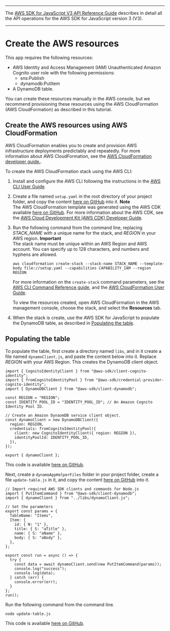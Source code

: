 --------

 The [AWS SDK for JavaScript V3 API Reference Guide](https://docs.aws.amazon.com/AWSJavaScriptSDK/v3/latest/index.html) describes in detail all the API operations for the AWS SDK for JavaScript version 3 \(V3\)\. 

--------

# Create the AWS resources<a name="s3-crossservices-adddata-provision-resources"></a>

This app requires the following resources:
+ AWS Identity and Access Management \(IAM\) Unauthenticated Amazon Cognito user role with the following permissions:
  + sns:Publish
  + dynamodb:PutItem
+ A DynamoDB table\.

You can create these resources manually in the AWS console, but we recommend provisioning these resources using the AWS CloudFormation \(AWS CloudFormation\) as described in this tutorial\.

## Create the AWS resources using AWS CloudFormation<a name="s3-crossservices-adddata-cli"></a>

AWS CloudFormation enables you to create and provision AWS infrastructure deployments predictably and repeatedly\. For more information about AWS CloudFormation, see the [AWS CloudFormation developer guide\.](https://docs.aws.amazon.com/AWSCloudFormation/latest/UserGuide/Welcome.html)\.

To create the AWS CloudFormation stack using the AWS CLI:

1. Install and configure the AWS CLI following the instructions in the [AWS CLI User Guide](https://docs.aws.amazon.com/cli/latest/userguide/cli-chap-welcome.html)\.

1. Create a file named `setup.yaml` in the root directory of your project folder, and copy the content [ here on GitHub](https://github.com/awsdocs/aws-doc-sdk-examples/blob/main/javascriptv3/example_code/cross-services/submit-data-app/setup.yaml) into it\.
**Note**  
The AWS CloudFormation template was generated using the AWS CDK available [here on GitHub](https://github.com/awsdocs/aws-doc-sdk-examples/blob/main/resources/cdk/submit-data-app-unauthenticated-role)\. For more information about the AWS CDK, see the [AWS Cloud Development Kit \(AWS CDK\) Developer Guide](https://docs.aws.amazon.com/cdk/latest/guide/)\.

1. Run the following command from the command line, replacing *STACK\_NAME* with a unique name for the stack, and *REGION* in your AWS region\.
**Important**  
The stack name must be unique within an AWS Region and AWS account\. You can specify up to 128 characters, and numbers and hyphens are allowed\.

   ```
   aws cloudformation create-stack --stack-name STACK_NAME --template-body file://setup.yaml --capabilities CAPABILITY_IAM --region REGION
   ```

   For more information on the `create-stack` command parameters, see the [AWS CLI Command Reference guide](https://docs.aws.amazon.com/cli/latest/reference/cloudformation/create-stack.html), and the [AWS CloudFormation User Guide](https://docs.aws.amazon.com/AWSCloudFormation/latest/UserGuide/using-cfn-cli-creating-stack.html)\.

   To view the resources created, open AWS CloudFormation in the AWS management console, choose the stack, and select the **Resources** tab\.

1. When the stack is create, use the AWS SDK for JavaScript to populate the DynamoDB table, as described in [Populating the table](#s3-crossservices-adddata-resources-create-table)\.

## Populating the table<a name="s3-crossservices-adddata-resources-create-table"></a>

To populate the table, first create a directory named `libs`, and in it create a file named `dynamoClient.js`, and paste the content below into it\. Replace *REGION* with your AWS Region\. This creates the DynamoDB client object\.

```
import { CognitoIdentityClient } from "@aws-sdk/client-cognito-identity";
import { fromCognitoIdentityPool } from "@aws-sdk/credential-provider-cognito-identity";
import { DynamoDBClient } from "@aws-sdk/client-dynamodb";

const REGION = "REGION";
const IDENTITY_POOL_ID = "IDENTITY_POOL_ID"; // An Amazon Cognito Identity Pool ID.

// Create an Amazon DynaomDB service client object.
const dynamoClient = new DynamoDBClient({
  region: REGION,
  credentials: fromCognitoIdentityPool({
    client: new CognitoIdentityClient({ region: REGION }),
    identityPoolId: IDENTITY_POOL_ID,
  }),
});

export { dynamoClient };
```

 This code is available [ here on GitHub](https://github.com/awsdocs/aws-doc-sdk-examples/blob/main/javascriptv3/example_code/cross-services/submit-data-app/src/libs/dynamoClient.js)\.

Next, create a `dynamoAppHelperFiles` folder in your project folder, create a file `update-table.js` in it, and copy the content [ here on GitHub](https://github.com/awsdocs/aws-doc-sdk-examples/blob/main/javascriptv3/example_code/cross-services/submit-data-app/src/dynamoAppHelperFiles/update-table.js) into it\. 

```
// Import required AWS SDK clients and commands for Node.js
import { PutItemCommand } from "@aws-sdk/client-dynamodb";
import { dynamoClient } from "../libs/dynamoClient.js";

// Set the parameters
export const params = {
  TableName: "Items",
  Item: {
    id: { N: "1" },
    title: { S: "aTitle" },
    name: { S: "aName" },
    body: { S: "aBody" },
  },
};

export const run = async () => {
  try {
    const data = await dynamoClient.send(new PutItemCommand(params));
    console.log("success");
    console.log(data);
  } catch (err) {
    console.error(err);
  }
};
run();
```

Run the following command from the command line\.

```
node update-table.js
```

 This code is available [ here on GitHub](https://github.com/awsdocs/aws-doc-sdk-examples/blob/main/javascriptv3/example_code/cross-services/lambda-scheduled-events/src/helper-functions/populate-table.js)\.